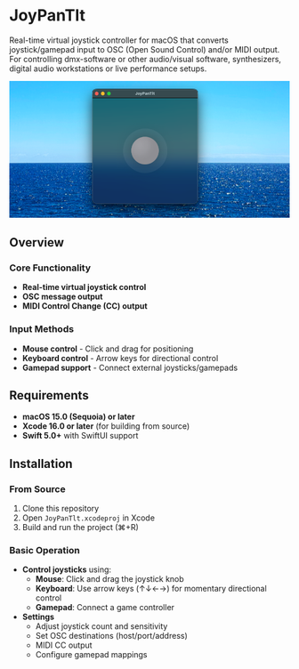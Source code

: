 # JoyPanTlt

Real-time virtual joystick controller for macOS that converts joystick/gamepad input to OSC (Open Sound Control) and/or MIDI output. For controlling dmx-software or other audio/visual software, synthesizers, digital audio workstations or live performance setups.

![JoyPanTlt Main Interface](Screenshots/screenshot-main-interface.png)

## Overview

### Core Functionality

- **Real-time virtual joystick control**
- **OSC message output**
- **MIDI Control Change (CC) output**

### Input Methods

- **Mouse control** - Click and drag for positioning
- **Keyboard control** - Arrow keys for directional control
- **Gamepad support** - Connect external joysticks/gamepads

## Requirements

- **macOS 15.0 (Sequoia) or later** 
- **Xcode 16.0 or later** (for building from source)
- **Swift 5.0+** with SwiftUI support

## Installation

### From Source

1. Clone this repository
2. Open `JoyPanTlt.xcodeproj` in Xcode
3. Build and run the project (⌘+R)

### Basic Operation

- **Control joysticks** using:
   - **Mouse**: Click and drag the joystick knob
   - **Keyboard**: Use arrow keys (↑↓←→) for momentary directional control
   - **Gamepad**: Connect a game controller
- **Settings**
   - Adjust joystick count and sensitivity
   - Set OSC destinations (host/port/address)
   - MIDI CC output
   - Configure gamepad mappings